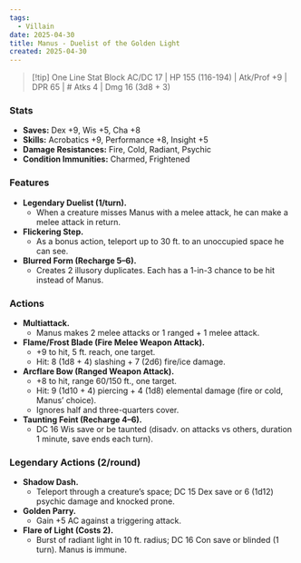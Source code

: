 ```yaml
---
tags:
  - Villain
date: 2025-04-30
title: Manus - Duelist of the Golden Light
created: 2025-04-30
---
```








> [!tip] One Line Stat Block
> AC/DC 17 | HP 155 (116-194) | Atk/Prof +9 | DPR 65 | # Atks 4 | Dmg 16 (3d8 + 3)

### **Stats**
- **Saves:** Dex +9, Wis +5, Cha +8
- **Skills:** Acrobatics +9, Performance +8, Insight +5
- **Damage Resistances:** Fire, Cold, Radiant, Psychic
- **Condition Immunities:** Charmed, Frightened

### **Features**
- **Legendary Duelist (1/turn).**  
	- When a creature misses Manus with a melee attack, he can make a melee attack in return.
- **Flickering Step.**  
	- As a bonus action, teleport up to 30 ft. to an unoccupied space he can see.
- **Blurred Form (Recharge 5–6).**  
	- Creates 2 illusory duplicates. Each has a 1-in-3 chance to be hit instead of Manus.

### **Actions**
- **Multiattack.**
	- Manus makes 2 melee attacks or 1 ranged + 1 melee attack.
- **Flame/Frost Blade (Fire Melee Weapon Attack).**  
	- +9 to hit, 5 ft. reach, one target.  
	- Hit: 8 (1d8 + 4) slashing + 7 (2d6) fire/ice damage.
- **Arcflare Bow (Ranged Weapon Attack).**  
	- +8 to hit, range 60/150 ft., one target.  
	- Hit: 9 (1d10 + 4) piercing + 4 (1d8) elemental damage (fire or cold, Manus’ choice).  
	- Ignores half and three-quarters cover.
- **Taunting Feint (Recharge 4–6).**  
	- DC 16 Wis save or be taunted (disadv. on attacks vs others, duration 1 minute, save ends each turn).

### **Legendary Actions (2/round)**
- **Shadow Dash.**  
	- Teleport through a creature’s space; DC 15 Dex save or 6 (1d12) psychic damage and knocked prone.
- **Golden Parry.**  
	- Gain +5 AC against a triggering attack.
- **Flare of Light (Costs 2).**  
	- Burst of radiant light in 10 ft. radius; DC 16 Con save or blinded (1 turn). Manus is immune.
